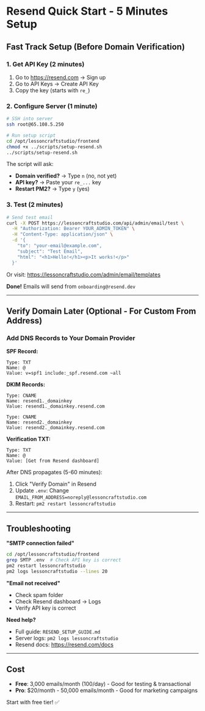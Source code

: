 # Resend Quick Start - 5 Minutes Setup

## Fast Track Setup (Before Domain Verification)

### 1. Get API Key (2 minutes)
1. Go to https://resend.com → Sign up
2. Go to API Keys → Create API Key
3. Copy the key (starts with `re_`)

### 2. Configure Server (1 minute)
```bash
# SSH into server
ssh root@65.108.5.250

# Run setup script
cd /opt/lessoncraftstudio/frontend
chmod +x ../scripts/setup-resend.sh
../scripts/setup-resend.sh
```

The script will ask:
- **Domain verified?** → Type `n` (no, not yet)
- **API key?** → Paste your `re_...` key
- **Restart PM2?** → Type `y` (yes)

### 3. Test (2 minutes)
```bash
# Send test email
curl -X POST https://lessoncraftstudio.com/api/admin/email/test \
  -H "Authorization: Bearer YOUR_ADMIN_TOKEN" \
  -H "Content-Type: application/json" \
  -d '{
    "to": "your-email@example.com",
    "subject": "Test Email",
    "html": "<h1>Hello!</h1><p>It works!</p>"
  }'
```

Or visit: https://lessoncraftstudio.com/admin/email/templates

**Done!** Emails will send from `onboarding@resend.dev`

---

## Verify Domain Later (Optional - For Custom From Address)

### Add DNS Records to Your Domain Provider

**SPF Record:**
```
Type: TXT
Name: @
Value: v=spf1 include:_spf.resend.com ~all
```

**DKIM Records:**
```
Type: CNAME
Name: resend1._domainkey
Value: resend1._domainkey.resend.com

Type: CNAME
Name: resend2._domainkey
Value: resend2._domainkey.resend.com
```

**Verification TXT:**
```
Type: TXT
Name: @
Value: [Get from Resend dashboard]
```

After DNS propagates (5-60 minutes):
1. Click "Verify Domain" in Resend
2. Update `.env`: Change `EMAIL_FROM_ADDRESS=noreply@lessoncraftstudio.com`
3. Restart: `pm2 restart lessoncraftstudio`

---

## Troubleshooting

**"SMTP connection failed"**
```bash
cd /opt/lessoncraftstudio/frontend
grep SMTP .env  # Check API key is correct
pm2 restart lessoncraftstudio
pm2 logs lessoncraftstudio --lines 20
```

**"Email not received"**
- Check spam folder
- Check Resend dashboard → Logs
- Verify API key is correct

**Need help?**
- Full guide: `RESEND_SETUP_GUIDE.md`
- Server logs: `pm2 logs lessoncraftstudio`
- Resend docs: https://resend.com/docs

---

## Cost

- **Free**: 3,000 emails/month (100/day) - Good for testing & transactional
- **Pro**: $20/month - 50,000 emails/month - Good for marketing campaigns

Start with free tier! ✅
